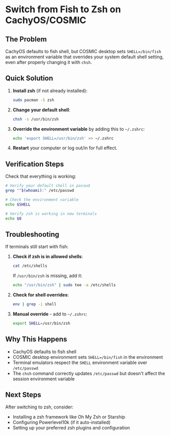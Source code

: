 # Switch from Fish to Zsh on CachyOS/COSMIC

## The Problem

CachyOS defaults to fish shell, but COSMIC desktop sets `SHELL=/bin/fish` as an environment variable that overrides your system default shell setting, even after properly changing it with `chsh`.

## Quick Solution

1. **Install zsh** (if not already installed):

   ```bash
   sudo pacman -S zsh
   ```

2. **Change your default shell**:

   ```bash
   chsh -s /usr/bin/zsh
   ```

3. **Override the environment variable** by adding this to `~/.zshrc`:

   ```bash
   echo 'export SHELL=/usr/bin/zsh' >> ~/.zshrc
   ```

4. **Restart** your computer or log out/in for full effect.

## Verification Steps

Check that everything is working:

```bash
# Verify your default shell in passwd
grep "^$(whoami):" /etc/passwd

# Check the environment variable
echo $SHELL

# Verify zsh is working in new terminals
echo $0
```

## Troubleshooting

If terminals still start with fish:

1. **Check if zsh is in allowed shells**:

   ```bash
   cat /etc/shells
   ```

   If `/usr/bin/zsh` is missing, add it:

   ```bash
   echo "/usr/bin/zsh" | sudo tee -a /etc/shells
   ```

2. **Check for shell overrides**:

   ```bash
   env | grep -i shell
   ```

3. **Manual override** - add to `~/.zshrc`:
   ```bash
   export SHELL=/usr/bin/zsh
   ```

## Why This Happens

- CachyOS defaults to fish shell
- COSMIC desktop environment sets `SHELL=/bin/fish` in the environment
- Terminal emulators respect the `SHELL` environment variable over `/etc/passwd`
- The `chsh` command correctly updates `/etc/passwd` but doesn't affect the session environment variable

## Next Steps

After switching to zsh, consider:

- Installing a zsh framework like Oh My Zsh or Starship
- Configuring Powerlevel10k (if it auto-installed)
- Setting up your preferred zsh plugins and configuration

